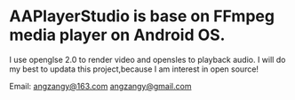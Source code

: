 # AAPlayerStudio is base on FFmpeg  media player on Android OS.
I use openglse 2.0 to render video and opensles to playback audio.
I will do my best to updata this project,because I am interest in open source!


Email:
angzangy@163.com
angzangy@gmail.com
